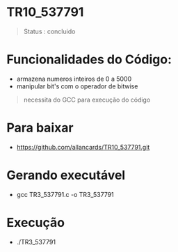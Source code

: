 <h1>TR10_537791</h1>

> Status : concluido

# Funcionalidades do Código: 
+ armazena numeros inteiros de 0 a 5000
+  manipular bit's com o operador de bitwise

> necessita do GCC para execução do código

# Para baixar 
+ https://github.com/allancards/TR10_537791.git

# Gerando executável
+ gcc TR3_537791.c -o TR3_537791

# Execução
+ ./TR3_537791 
